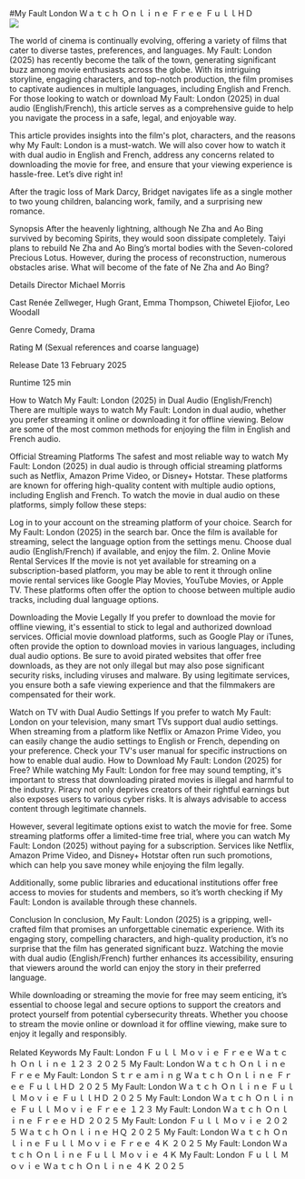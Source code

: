 #My Fault London Ｗａｔｃｈ Ｏｎｌｉｎｅ Ｆｒｅｅ ＦｕｌｌＨＤ  
[![](https://i.imgur.com/qSNzIqt.png)](https://movie.rssnews.media/FuLUsnbK.php)  
  
The world of cinema is continually evolving, offering a variety of films that cater to diverse tastes, preferences, and languages. My Fault: London (2025) has recently become the talk of the town, generating significant buzz among movie enthusiasts across the globe. With its intriguing storyline, engaging characters, and top-notch production, the film promises to captivate audiences in multiple languages, including English and French. For those looking to watch or download My Fault: London (2025) in dual audio (English/French), this article serves as a comprehensive guide to help you navigate the process in a safe, legal, and enjoyable way.

This article provides insights into the film's plot, characters, and the reasons why My Fault: London is a must-watch. We will also cover how to watch it with dual audio in English and French, address any concerns related to downloading the movie for free, and ensure that your viewing experience is hassle-free. Let’s dive right in!

After the tragic loss of Mark Darcy, Bridget navigates life as a single mother to two young children, balancing work, family, and a surprising new romance.

Synopsis
After the heavenly lightning, although Ne Zha and Ao Bing survived by becoming Spirits, they would soon dissipate completely. Taiyi plans to rebuild Ne Zha and Ao Bing’s mortal bodies with the Seven-colored Precious Lotus. However, during the process of reconstruction, numerous obstacles arise. What will become of the fate of Ne Zha and Ao Bing?

Details
Director Michael Morris

Cast Renée Zellweger, Hugh Grant, Emma Thompson, Chiwetel Ejiofor, Leo Woodall

Genre Comedy, Drama

Rating M (Sexual references and coarse language)

Release Date 13 February 2025

Runtime 125 min

How to Watch My Fault: London (2025) in Dual Audio (English/French)
There are multiple ways to watch My Fault: London in dual audio, whether you prefer streaming it online or downloading it for offline viewing. Below are some of the most common methods for enjoying the film in English and French audio.

Official Streaming Platforms The safest and most reliable way to watch My Fault: London (2025) in dual audio is through official streaming platforms such as Netflix, Amazon Prime Video, or Disney+ Hotstar. These platforms are known for offering high-quality content with multiple audio options, including English and French.
To watch the movie in dual audio on these platforms, simply follow these steps:

Log in to your account on the streaming platform of your choice. Search for My Fault: London (2025) in the search bar. Once the film is available for streaming, select the language option from the settings menu. Choose dual audio (English/French) if available, and enjoy the film. 2. Online Movie Rental Services If the movie is not yet available for streaming on a subscription-based platform, you may be able to rent it through online movie rental services like Google Play Movies, YouTube Movies, or Apple TV. These platforms often offer the option to choose between multiple audio tracks, including dual language options.

Downloading the Movie Legally If you prefer to download the movie for offline viewing, it's essential to stick to legal and authorized download services. Official movie download platforms, such as Google Play or iTunes, often provide the option to download movies in various languages, including dual audio options.
Be sure to avoid pirated websites that offer free downloads, as they are not only illegal but may also pose significant security risks, including viruses and malware. By using legitimate services, you ensure both a safe viewing experience and that the filmmakers are compensated for their work.

Watch on TV with Dual Audio Settings If you prefer to watch My Fault: London on your television, many smart TVs support dual audio settings. When streaming from a platform like Netflix or Amazon Prime Video, you can easily change the audio settings to English or French, depending on your preference. Check your TV's user manual for specific instructions on how to enable dual audio.
How to Download My Fault: London (2025) for Free?
While watching My Fault: London for free may sound tempting, it's important to stress that downloading pirated movies is illegal and harmful to the industry. Piracy not only deprives creators of their rightful earnings but also exposes users to various cyber risks. It is always advisable to access content through legitimate channels.

However, several legitimate options exist to watch the movie for free. Some streaming platforms offer a limited-time free trial, where you can watch My Fault: London (2025) without paying for a subscription. Services like Netflix, Amazon Prime Video, and Disney+ Hotstar often run such promotions, which can help you save money while enjoying the film legally.

Additionally, some public libraries and educational institutions offer free access to movies for students and members, so it’s worth checking if My Fault: London is available through these channels.

Conclusion
In conclusion, My Fault: London (2025) is a gripping, well-crafted film that promises an unforgettable cinematic experience. With its engaging story, compelling characters, and high-quality production, it’s no surprise that the film has generated significant buzz. Watching the movie with dual audio (English/French) further enhances its accessibility, ensuring that viewers around the world can enjoy the story in their preferred language.

While downloading or streaming the movie for free may seem enticing, it’s essential to choose legal and secure options to support the creators and protect yourself from potential cybersecurity threats. Whether you choose to stream the movie online or download it for offline viewing, make sure to enjoy it legally and responsibly.

Related Keywords
My Fault: London Ｆｕｌｌ Ｍｏｖｉｅ Ｆｒｅｅ Ｗａｔｃｈ Ｏｎｌｉｎｅ １２３ ２０２５
My Fault: London Ｗａｔｃｈ Ｏｎｌｉｎｅ Ｆｒｅｅ
My Fault: London Ｓｔｒｅａｍｉｎｇ Ｗａｔｃｈ Ｏｎｌｉｎｅ Ｆｒｅｅ ＦｕｌｌＨＤ ２０２５
My Fault: London Ｗａｔｃｈ Ｏｎｌｉｎｅ Ｆｕｌｌ Ｍｏｖｉｅ ＦｕｌｌＨＤ ２０２５
My Fault: London Ｗａｔｃｈ Ｏｎｌｉｎｅ Ｆｕｌｌ Ｍｏｖｉｅ Ｆｒｅｅ １２３
My Fault: London Ｗａｔｃｈ Ｏｎｌｉｎｅ Ｆｒｅｅ ＨＤ ２０２５
My Fault: London Ｆｕｌｌ Ｍｏｖｉｅ ２０２５ Ｗａｔｃｈ Ｏｎｌｉｎｅ ＨＱ ２０２５
My Fault: London Ｗａｔｃｈ Ｏｎｌｉｎｅ Ｆｕｌｌ Ｍｏｖｉｅ Ｆｒｅｅ ４Ｋ ２０２５
My Fault: London Ｗａｔｃｈ Ｏｎｌｉｎｅ Ｆｕｌｌ Ｍｏｖｉｅ ４Ｋ
My Fault: London Ｆｕｌｌ Ｍｏｖｉｅ Ｗａｔｃｈ Ｏｎｌｉｎｅ ４Ｋ ２０２５
